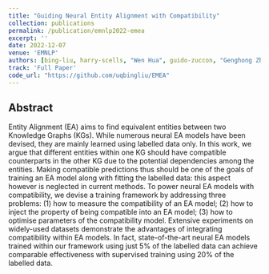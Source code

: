 ```yaml
---
title: "Guiding Neural Entity Alignment with Compatibility"
collection: publications
permalink: /publication/emnlp2022-emea
excerpt: ''
date: 2022-12-07
venue: 'EMNLP'
authors: [bing-liu, harry-scells, "Wen Hua", guido-zuccon, "Genghong Zhao", "Xia Zhang"]
track: 'Full Paper'
code_url: "https://github.com/uqbingliu/EMEA"
---
```


## Abstract


Entity Alignment (EA) aims to find equivalent entities between two Knowledge Graphs (KGs).
While numerous neural EA models have been devised, they are mainly learned using labelled data only.
In this work, we argue that different entities within one KG should have compatible counterparts in the other KG due to the potential dependencies among the entities.
Making compatible predictions thus should be one of the goals of training an EA model along with fitting the labelled data: this aspect however is neglected in current methods.
To power neural EA models with compatibility, we devise a training framework by addressing three problems: (1) how to measure the compatibility of an EA model; (2) how to inject the property of being compatible into an EA model; (3) how to optimise parameters of the compatibility model.
Extensive experiments on widely-used datasets demonstrate the advantages of integrating compatibility within EA models. In fact, state-of-the-art neural EA models trained within our framework using just 5\% of the labelled data can achieve comparable effectiveness with supervised training using 20\% of the labelled data.  
